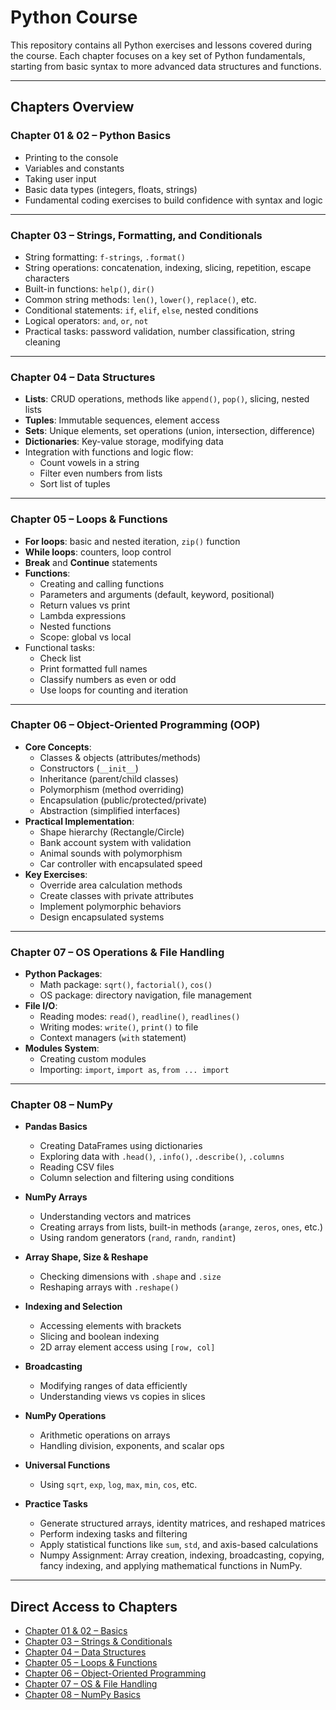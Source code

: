 # Python Course

This repository contains all Python exercises and lessons covered during the course. Each chapter focuses on a key set of Python fundamentals, starting from basic syntax to more advanced data structures and functions.

---

## Chapters Overview

###  Chapter 01 & 02 – Python Basics
- Printing to the console  
- Variables and constants  
- Taking user input  
- Basic data types (integers, floats, strings)  
- Fundamental coding exercises to build confidence with syntax and logic  

---

###  Chapter 03 – Strings, Formatting, and Conditionals
- String formatting: `f-strings`, `.format()`  
- String operations: concatenation, indexing, slicing, repetition, escape characters  
- Built-in functions: `help()`, `dir()`  
- Common string methods: `len()`, `lower()`, `replace()`, etc.  
- Conditional statements: `if`, `elif`, `else`, nested conditions  
- Logical operators: `and`, `or`, `not`  
- Practical tasks: password validation, number classification, string cleaning  

---

### Chapter 04 – Data Structures
- **Lists**: CRUD operations, methods like `append()`, `pop()`, slicing, nested lists  
- **Tuples**: Immutable sequences, element access  
- **Sets**: Unique elements, set operations (union, intersection, difference)  
- **Dictionaries**: Key-value storage, modifying data
- Integration with functions and logic flow:
  - Count vowels in a string  
  - Filter even numbers from lists  
  - Sort list of tuples  

---

###  Chapter 05 – Loops & Functions
- **For loops**: basic and nested iteration, `zip()` function  
- **While loops**: counters, loop control  
- **Break** and **Continue** statements  
- **Functions**:
  - Creating and calling functions  
  - Parameters and arguments (default, keyword, positional)  
  - Return values vs print  
  - Lambda expressions  
  - Nested functions  
  - Scope: global vs local  
- Functional tasks:
  - Check list 
  - Print formatted full names  
  - Classify numbers as even or odd  
  - Use loops for counting and iteration
  
---
### Chapter 06 – Object-Oriented Programming (OOP)
- **Core Concepts**:
  - Classes & objects (attributes/methods)
  - Constructors (`__init__`)
  - Inheritance (parent/child classes)
  - Polymorphism (method overriding)
  - Encapsulation (public/protected/private)
  - Abstraction (simplified interfaces)
- **Practical Implementation**:
  - Shape hierarchy (Rectangle/Circle)
  - Bank account system with validation
  - Animal sounds with polymorphism
  - Car controller with encapsulated speed
- **Key Exercises**:
  - Override area calculation methods
  - Create classes with private attributes
  - Implement polymorphic behaviors
  - Design encapsulated systems

---
### Chapter 07 – OS Operations & File Handling
- **Python Packages**:
  - Math package: `sqrt()`, `factorial()`, `cos()`
  - OS package: directory navigation, file management
- **File I/O**:
  - Reading modes: `read()`, `readline()`, `readlines()`
  - Writing modes: `write()`, `print()` to file
  - Context managers (`with` statement)
- **Modules System**:
  - Creating custom modules
  - Importing: `import`, `import as`, `from ... import`

---
### Chapter 08 – NumPy

- **Pandas Basics**  
  - Creating DataFrames using dictionaries  
  - Exploring data with `.head()`, `.info()`, `.describe()`, `.columns`  
  - Reading CSV files  
  - Column selection and filtering using conditions  

- **NumPy Arrays**  
  - Understanding vectors and matrices  
  - Creating arrays from lists, built-in methods (`arange`, `zeros`, `ones`, etc.)  
  - Using random generators (`rand`, `randn`, `randint`)  

- **Array Shape, Size & Reshape**  
  - Checking dimensions with `.shape` and `.size`  
  - Reshaping arrays with `.reshape()`  

- **Indexing and Selection**  
  - Accessing elements with brackets  
  - Slicing and boolean indexing  
  - 2D array element access using `[row, col]`  

- **Broadcasting**  
  - Modifying ranges of data efficiently  
  - Understanding views vs copies in slices  

- **NumPy Operations**  
  - Arithmetic operations on arrays  
  - Handling division, exponents, and scalar ops  

- **Universal Functions**  
  - Using `sqrt`, `exp`, `log`, `max`, `min`, `cos`, etc.  

- **Practice Tasks**  
  - Generate structured arrays, identity matrices, and reshaped matrices  
  - Perform indexing tasks and filtering  
  - Apply statistical functions like `sum`, `std`, and axis-based calculations
  - Numpy Assignment: Array creation, indexing, broadcasting, copying, fancy indexing, and applying mathematical functions in NumPy.
  

---
##  Direct Access to Chapters

- [Chapter 01 & 02 – Basics](https://github.com/Abdulrahmanbanat/Python/tree/main/Python%20Basics)
- [Chapter 03 – Strings & Conditionals](https://github.com/Abdulrahmanbanat/Python/tree/main/String)
- [Chapter 04 – Data Structures](https://github.com/Abdulrahmanbanat/Python/tree/main/Data%20Structure)
- [Chapter 05 – Loops & Functions](https://github.com/Abdulrahmanbanat/Python/tree/main/Loops%20%26%20Functions)
- [Chapter 06 – Object-Oriented Programming](https://github.com/Abdulrahmanbanat/Python/tree/main/OOP)
- [Chapter 07 – OS & File Handling](https://github.com/Abdulrahmanbanat/Python/tree/main/Python%20Packages%20and%20File%20Handling)
- [Chapter 08 – NumPy Basics](https://github.com/Abdulrahmanbanat/Python/tree/main/Numpy)
